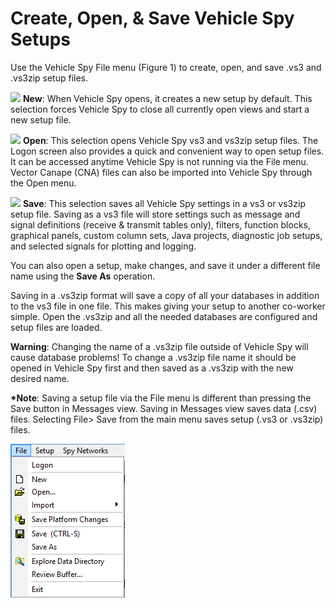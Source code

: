 # Create, Open, & Save Vehicle Spy Setups

Use the Vehicle Spy File menu (Figure 1) to create, open, and save .vs3 and .vs3zip setup files.

![](https://cdn.intrepidcs.net/support/VehicleSpy/assets/spyFileNewIcon.gif) **New**: When Vehicle Spy opens, it creates a new setup by default. This selection forces Vehicle Spy to close all currently open views and start a new setup file.

![](https://cdn.intrepidcs.net/support/VehicleSpy/assets/spyFileOpenIcon.gif) **Open**: This selection opens Vehicle Spy vs3 and vs3zip setup files. The Logon screen also provides a quick and convenient way to open setup files. It can be accessed anytime Vehicle Spy is not running via the File menu. Vector Canape (CNA) files can also be imported into Vehicle Spy through the Open menu.

![](https://cdn.intrepidcs.net/support/VehicleSpy/assets/spyFileSaveIcon.gif) **Save**: This selection saves all Vehicle Spy settings in a vs3 or vs3zip setup file. Saving as a vs3 file will store settings such as message and signal definitions (receive & transmit tables only), filters, function blocks, graphical panels, custom column sets, Java projects, diagnostic job setups, and selected signals for plotting and logging.

You can also open a setup, make changes, and save it under a different file name using the **Save As** operation.

Saving in a .vs3zip format will save a copy of all your databases in addition to the vs3 file in one file. This makes giving your setup to another co-worker simple. Open the .vs3zip and all the needed databases are configured and setup files are loaded.

**Warning**: Changing the name of a .vs3zip file outside of Vehicle Spy will cause database problems! To change a .vs3zip file name it should be opened in Vehicle Spy first and then saved as a .vs3zip with the new desired name.

**\*Note**: Saving a setup file via the File menu is different than pressing the Save button in Messages view. Saving in Messages view saves data (.csv) files. Selecting File> Save from the main menu saves setup (.vs3 or .vs3zip) files.

![Figure 1: Create, open, and save setup (.vs3 and .vs3zip) files via the File menu.](<../../.gitbook/assets/spyopensavenew (1).gif>)
